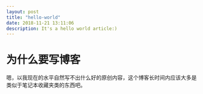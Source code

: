 ```yaml
---
layout: post
title: "hello-world"
date: 2018-11-21 13:11:06
description: It's a hello world article:)
---
```

# 为什么要写博客
嗯，以我现在的水平自然写不出什么好的原创内容，这个博客长时间内应该大多是类似于笔记本收藏夹类的东西吧。